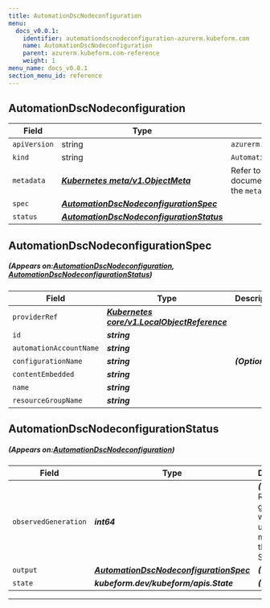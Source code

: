 ```yaml
---
title: AutomationDscNodeconfiguration
menu:
  docs_v0.0.1:
    identifier: automationdscnodeconfiguration-azurerm.kubeform.com
    name: AutomationDscNodeconfiguration
    parent: azurerm.kubeform.com-reference
    weight: 1
menu_name: docs_v0.0.1
section_menu_id: reference
---
```


## AutomationDscNodeconfiguration
| Field | Type | Description |
| ------ | ----- | ----------- |
| `apiVersion` | string | `azurerm.kubeform.com/v1alpha1` |
|    `kind` | string | `AutomationDscNodeconfiguration` |
| `metadata` | ***[Kubernetes meta/v1.ObjectMeta](https://kubernetes.io/docs/reference/generated/kubernetes-api/v1.13/#objectmeta-v1-meta)***|Refer to the Kubernetes API documentation for the fields of the `metadata` field.|
| `spec` | ***[AutomationDscNodeconfigurationSpec](#AutomationDscNodeconfigurationSpec)***||
| `status` | ***[AutomationDscNodeconfigurationStatus](#AutomationDscNodeconfigurationStatus)***||
## AutomationDscNodeconfigurationSpec
##### (Appears on:[AutomationDscNodeconfiguration](#AutomationDscNodeconfiguration), [AutomationDscNodeconfigurationStatus](#AutomationDscNodeconfigurationStatus))
| Field | Type | Description |
| ------ | ----- | ----------- |
| `providerRef` | ***[Kubernetes core/v1.LocalObjectReference](https://kubernetes.io/docs/reference/generated/kubernetes-api/v1.13/#localobjectreference-v1-core)***||
| `id` | ***string***||
| `automationAccountName` | ***string***||
| `configurationName` | ***string***| ***(Optional)*** |
| `contentEmbedded` | ***string***||
| `name` | ***string***||
| `resourceGroupName` | ***string***||
## AutomationDscNodeconfigurationStatus
##### (Appears on:[AutomationDscNodeconfiguration](#AutomationDscNodeconfiguration))
| Field | Type | Description |
| ------ | ----- | ----------- |
| `observedGeneration` | ***int64***| ***(Optional)*** Resource generation, which is updated on mutation by the API Server.|
| `output` | ***[AutomationDscNodeconfigurationSpec](#AutomationDscNodeconfigurationSpec)***| ***(Optional)*** |
| `state` | ***kubeform.dev/kubeform/apis.State***| ***(Optional)*** |
---

